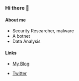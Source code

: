 ### Hi there 👋

#### About me

- Security Researcher, malware
- A botnet
- Data Analysis

#### Links
- [My Blog](https://0x777.cn)

- [Twitter](https://twitter.com/0x7773)
